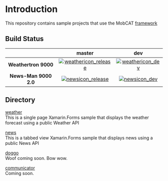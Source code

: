 # Introduction 
This repository contains sample projects that use the MobCAT [framework](https://github.com/xamarin/mobcat/tree/master/mobcat_shared)

## Build Status

|                               | __master__ | __dev__ |
|:-----------------------------:|:---------:|:--------:|
| __Weathertron 9000__             | [![weathericon_release]][weatherlink_release] | [![weathericon_dev]][weatherlink_dev]
| __News-Man 9000 2.0__             | [![newsicon_release]][newslink_release] | [![newsicon_dev]][newslink_dev]

[weathericon_dev]: https://dotnetcst.visualstudio.com/MobCAT/_apis/build/status/Weather/MobCAT-Weather-dev?branchName=dev
[weatherlink_dev]: https://dotnetcst.visualstudio.com/MobCAT/_apis/build/status/Weather/MobCAT-Weather-dev?branchName=dev
[weathericon_release]: https://dotnetcst.visualstudio.com/MobCAT/_apis/build/status/Weather/MobCAT-Weather-Release?branchName=master
[weatherlink_release]: https://dotnetcst.visualstudio.com/MobCAT/_build/latest?definitionId=73&branchName=master

[newsicon_dev]: https://dotnetcst.visualstudio.com/MobCAT/_apis/build/status/News/MobCAT-News-Dev?branchName=dev
[newslink_dev]: https://dotnetcst.visualstudio.com/MobCAT/_build/latest?definitionId=70&branchName=dev
[newsicon_release]: https://dotnetcst.visualstudio.com/MobCAT/_apis/build/status/News/MobCAT-News-Release?branchName=master
[newslink_release]: https://dotnetcst.visualstudio.com/MobCAT/_build/latest?definitionId=74&branchName=master

## Directory 
[weather](https://github.com/xamarin/mobcat/tree/master/samples/weather)  
This is a single page Xamarin.Forms sample that displays the weather forecast using a public Weather API 

[news](https://github.com/xamarin/mobcat/tree/master/samples/news)  
This is a tabbed view Xamarin.Forms sample that displays news using a public News API

[doggo]()  
Woof coming soon. Bow wow.

[communicator]()  
Coming soon.
